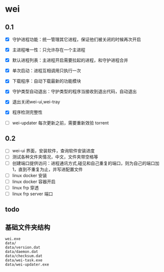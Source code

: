 # wei

## 0.1

- [x] 守护进程功能：统一管理其它进程，保证他们被关闭的时候再次开启
- [x] 主进程唯一性：只允许存在一个主进程
- [x] 默认进程列表：主进程开启需要拉起的进程，和守护进程合并
- [x] 单次启动：进程互相调用只执行一次
- [x] 下载程序：自动下载最新的功能模块
- [x] 守护类型自动退出：守护类型的程序当接收到退出代码，自动退出
- [x] 退出关闭wei-ui,wei-tray
- [x] 程序检测完整性

- [ ] wei-updater 每次更新之前，需要重新效验 torrent

## 0.2

- [ ] wei-ui 界面，安装软件，查询软件安装进度
- [ ] 测试各种文件夹情况，中文，文件夹带空格等
- [ ] 创建端口提供访问：进程通讯方式,碰见和自己重复的端口，则为自己的端口加1，直到不重复为止，并写进配置文件
- [ ] linux docker 安装
- [ ] linux docker 容器开启
- [ ] linux frp 穿透
- [ ] linux frp server 端口

## todo



## 基础文件夹结构

```
wei.exe
data/
data/version.dat
data/daemon.dat
data/checksum.dat
data/wei-task.exe
data/wei-updater.exe
```